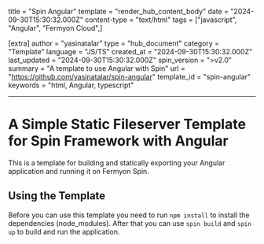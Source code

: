 title = "Spin Angular"
template = "render_hub_content_body"
date = "2024-09-30T15:30:32.000Z"
content-type = "text/html"
tags = ["javascript", "Angular", "Fermyon Cloud",]

[extra]
author = "yasinatalar"
type = "hub_document"
category = "Template"
language = "JS/TS"
created_at = "2024-09-30T15:30:32.000Z"
last_updated = "2024-09-30T15:30:32.000Z"
spin_version = ">v2.0"
summary = "A template to use Angular with Spin"
url = "https://github.com/yasinatalar/spin-angular"
template_id = "spin-angular"
keywords = "html, Angular, typescript"

---

# A Simple Static Fileserver Template for Spin Framework with Angular

This is a template for building and statically exporting your Angular application and running it on Fermyon Spin.

## Using the Template

Before you can use this template you need to run `npm install` to install the dependencies (node_modules).
After that you can use `spin build` and `spin up` to build and run the application.
